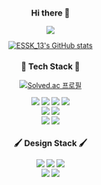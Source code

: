 <div align=center>
  <h3> Hi there 👋</h3>

  <img src="http://mazassumnida.wtf/api/v2/generate_badge?boj=kldoggod">
  
  [![ESSK_13's GitHub stats](https://github-readme-stats.vercel.app/api?username=essk13&show_icons=true&theme=merko)](https://github.com/anuraghazra/github-readme-stats)
  
  <h3> 🔧 Tech Stack 🔧 </h3>
  
  [![Solved.ac
프로필](http://mazassumnida.wtf/api/mini/generate_badge?boj=kldoggod)](https://solved.ac/kldoggod)

  
  <img src="https://img.shields.io/badge/Python-3766AB?style=flat-square&logo=Python&logoColor=white"/></a>
  <img src="https://img.shields.io/badge/HTML5-E34F26?style=flat-square&logo=HTML5&logoColor=white"/></a>
  <img src="https://img.shields.io/badge/CSS3-1572B6?style=flat-square&logo=CSS3&logoColor=white"/></a>
  <img src="https://img.shields.io/badge/Django-092E20?style=flat-square&logo=Django&logoColor=white"/></a>
  <br>
  <img src="https://img.shields.io/badge/SQLite-003B57?style=flat-square&logo=SQLite&logoColor=white"/></a>
  <img src="https://img.shields.io/badge/Bootstrap-7952B3?style=flat-square&logo=Bootstrap&logoColor=white"/></a>
  <br>
  <img src="https://img.shields.io/badge/Visual Studio Code-007ACC?style=flat-square&logo=Visual Studio Code&logoColor=white"/></a>
  <img src="https://img.shields.io/badge/PyCharm-000000?style=flat-square&logo=PyCharm&logoColor=white"/></a>
  
  <h3> 🖌 Design Stack 🖌 </h3>
  <img src="https://img.shields.io/badge/Adobe Photoshop-31A8FF?style=flat-square&logo=Adobe Photoshop&logoColor=white"/></a>
  <img src="https://img.shields.io/badge/Adobe Lightroom-31A8FF?style=flat-square&logo=Adobe Lightroom&logoColor=white"/></a>
  <img src="https://img.shields.io/badge/Adobe Illustrator-FF9A00?style=flat-square&logo=Adobe Illustrator&logoColor=white"/></a>
  <br>
  <img src="https://img.shields.io/badge/Adobe Premiere Pro-9999FF?style=flat-square&logo=Adobe Premiere Pro&logoColor=white"/></a>
  <img src="https://img.shields.io/badge/Adobe After Effects-9999FF?style=flat-square&logo=Adobe After Effects&logoColor=white"/></a>
  
 </div>
<!--
**essk13/essk13** is a ✨ _special_ ✨ repository because its `README.md` (this file) appears on your GitHub profile.

Here are some ideas to get you started:

- 🔭 I’m currently working on ...
- 🌱 I’m currently learning ...
- 👯 I’m looking to collaborate on ...
- 🤔 I’m looking for help with ...
- 💬 Ask me about ...
- 📫 How to reach me: ...
- 😄 Pronouns: ...
- ⚡ Fun fact: ...
-->
